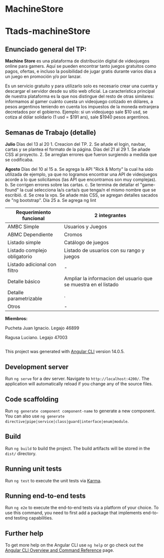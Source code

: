 # MachineStore

# Ttads-machineStore

## Enunciado general del TP:

**Machine Store** es una plataforma de distribución digital de videojuegos online para gamers. Aquí se pueden encontrar tanto juegos gratuitos como pagos, ofertas, e incluso la posibilidad de jugar gratis durante varios días a un juego en promoción y/o por lanzar.

Es un servicio gratuito y para utilizarlo solo es necesario crear una cuenta y descargar el servidor desde su sitio web oficial. 
La característica principal de nuestra plataforma es la que nos distingue del resto de otras similares: informamos al gamer cuánto cuesta un videojuego cotizado en dólares, a pesos argentinos teniendo en cuenta los impuestos de la moneda extranjera decretados por el gobierno.
Ejemplo: si un videojuego sale $10 usd, se cotiza al dólar solidario (1 usd = $191 ars), sale $1940 pesos argentinos. 

## Semanas de Trabajo (detalle)
**Julio**
Días del 13 al 20
	1. Creacion del TP. 
	2. Se añade el login, navbar, cartas y se plantea el formato de la página.
Días del 21 al 29 
	1. Se añade CSS al proyecto. 
	2. Se arreglan errores que fueron surgiendo a medida que se codificaba.

**Agosto**
Días del 10 al 15 
	a. Se agrega la API "Rick & Morty" la cual ha sido utilizada de ejemplo, ya que no logramos encontrar una API de videojuegos acorde a lo que solicitamos (las API que encontramos son muy complejas). 
	b. Se corrigen errores sobre las cartas. 
	c. Se termina de detallar el "game-found" la cual selecciona la/s carta/s que tenga/n el mismo nombre que se escribió. 
	d. Se crea la vps. Se añade más CSS, se agregan detalles sacados de "ng bootstrap".
Día 25
	a. Se agrega ng lint

| Requerimiento funcional | 2 integrantes |
| ------------- | ------------- |
| AMBC Simple  | Usuarios y Juegos  |
| ABMC Dependiente  | Cromos |
| Listado simple  | Catálogo de juegos  |
| Listado complejo obligatorio  | Listado de usuarios con su rango y juegos  |
| Listado adicional con filtro  | - |
| Detalle básico  | Ampliar la informacion del usuario que se muestra en el listado  |
| Detalle parametrizable  | . |
| Otros | -  |

**Miembros:**

Pucheta Juan Ignacio. Legajo 46899 

Ragusa Luciano. Legajo 47003

##

This project was generated with [Angular CLI](https://github.com/angular/angular-cli) version 14.0.5.

## Development server

Run `ng serve` for a dev server. Navigate to `http://localhost:4200/`. The application will automatically reload if you change any of the source files.

## Code scaffolding

Run `ng generate component component-name` to generate a new component. You can also use `ng generate directive|pipe|service|class|guard|interface|enum|module`.

## Build

Run `ng build` to build the project. The build artifacts will be stored in the `dist/` directory.

## Running unit tests

Run `ng test` to execute the unit tests via [Karma](https://karma-runner.github.io).

## Running end-to-end tests

Run `ng e2e` to execute the end-to-end tests via a platform of your choice. To use this command, you need to first add a package that implements end-to-end testing capabilities.

## Further help

To get more help on the Angular CLI use `ng help` or go check out the [Angular CLI Overview and Command Reference](https://angular.io/cli) page.

